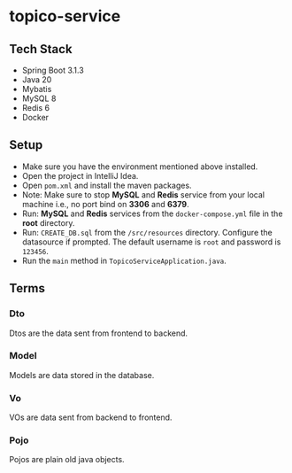 # topico-service

## Tech Stack

- Spring Boot 3.1.3
- Java 20
- Mybatis
- MySQL 8
- Redis 6
- Docker

## Setup

- Make sure you have the environment mentioned above installed.
- Open the project in IntelliJ Idea.
- Open `pom.xml` and install the maven packages.
- Note: Make sure to stop __MySQL__ and __Redis__ service from your local machine
  i.e., no port bind on __3306__ and __6379__.
- Run: __MySQL__ and __Redis__ services from the `docker-compose.yml` file in the __root__ directory.
- Run: `CREATE_DB.sql` from the `/src/resources` directory. Configure the datasource if prompted. The default username
  is `root` and password is `123456`.
- Run the `main` method in `TopicoServiceApplication.java`.

## Terms

### Dto

Dtos are the data sent from frontend to backend.

### Model

Models are data stored in the database.

### Vo

VOs are data sent from backend to frontend.

### Pojo

Pojos are plain old java objects.

